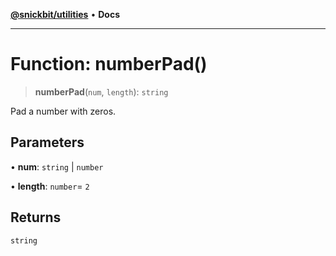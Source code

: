 [**@snickbit/utilities**](../README.md) • **Docs**

***

# Function: numberPad()

> **numberPad**(`num`, `length`): `string`

Pad a number with zeros.

## Parameters

• **num**: `string` \| `number`

• **length**: `number`= `2`

## Returns

`string`

